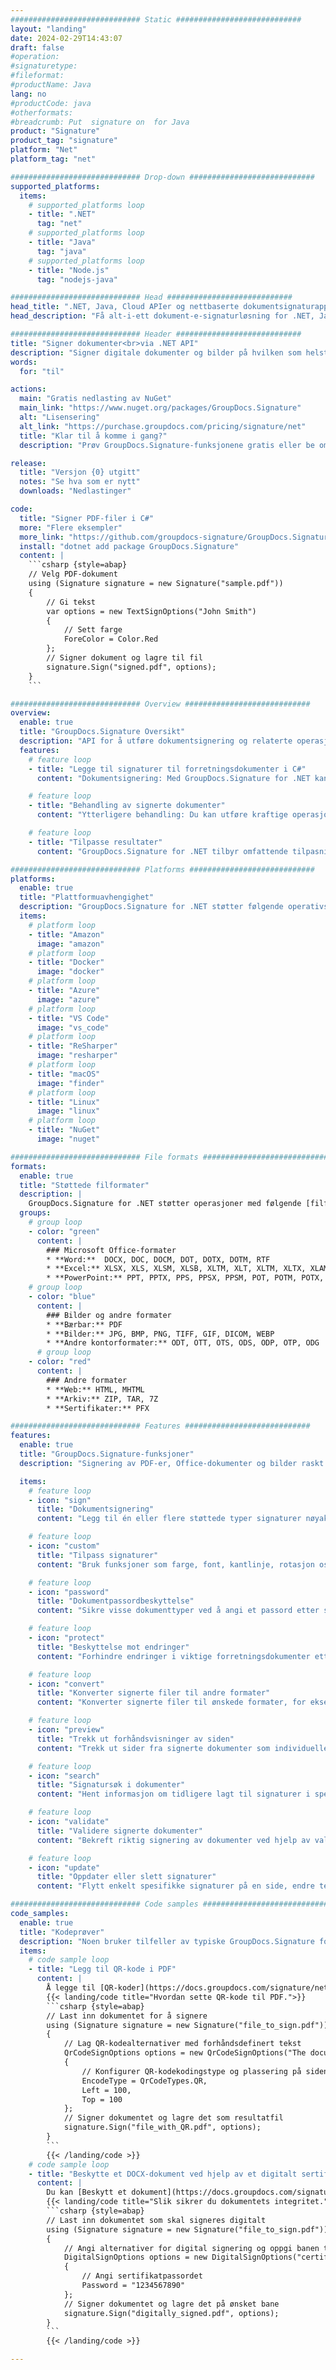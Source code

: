 ```yaml
---
############################# Static ############################
layout: "landing"
date: 2024-02-29T14:43:07
draft: false
#operation: 
#signaturetype: 
#fileformat: 
#productName: Java
lang: no
#productCode: java
#otherformats: 
#breadcrumb: Put  signature on  for Java
product: "Signature"
product_tag: "signature"
platform: "Net"
platform_tag: "net"

############################# Drop-down ############################
supported_platforms:
  items:
    # supported_platforms loop
    - title: ".NET"
      tag: "net"
    # supported_platforms loop
    - title: "Java"
      tag: "java"
    # supported_platforms loop
    - title: "Node.js"
      tag: "nodejs-java"

############################# Head ############################
head_title: ".NET, Java, Cloud APIer og nettbaserte dokumentsignaturapper"
head_description: "Få alt-i-ett dokument-e-signaturløsning for .NET, Java og skybaserte applikasjoner. Signer vanlige dokumentformater på nettet ved hjelp av enkel dra og slipp-funksjon"

############################# Header ############################
title: "Signer dokumenter<br>via .NET API"
description: "Signer digitale dokumenter og bilder på hvilken som helst plattform ved å bruke våre fleksible APIer og appbaserte løsninger for programmerere og sluttbrukere."
words:
  for: "til"

actions:
  main: "Gratis nedlasting av NuGet"
  main_link: "https://www.nuget.org/packages/GroupDocs.Signature"
  alt: "Lisensering"
  alt_link: "https://purchase.groupdocs.com/pricing/signature/net"
  title: "Klar til å komme i gang?"
  description: "Prøv GroupDocs.Signature-funksjonene gratis eller be om en lisens"

release:
  title: "Versjon {0} utgitt"
  notes: "Se hva som er nytt"
  downloads: "Nedlastinger"

code:
  title: "Signer PDF-filer i C#"
  more: "Flere eksempler"
  more_link: "https://github.com/groupdocs-signature/GroupDocs.Signature-for-.NET"
  install: "dotnet add package GroupDocs.Signature"
  content: |
    ```csharp {style=abap}   
    // Velg PDF-dokument
    using (Signature signature = new Signature("sample.pdf"))
    {
        // Gi tekst
        var options = new TextSignOptions("John Smith")
        {
            // Sett farge
            ForeColor = Color.Red
        };
        // Signer dokument og lagre til fil
        signature.Sign("signed.pdf", options);
    }
    ```

############################# Overview ############################
overview:
  enable: true
  title: "GroupDocs.Signature Oversikt"
  description: "API for å utføre dokumentsignering og relaterte operasjoner i .NET-applikasjoner"
  features:
    # feature loop
    - title: "Legge til signaturer til forretningsdokumenter i C#"
      content: "Dokumentsignering: Med GroupDocs.Signature for .NET kan du legge til ulike typer signaturer, som tekst, bilder, strekkoder og digitale sertifikater, til PDF- og Office-dokumenter. Denne API-en lar deg signere dokumentene dine med nesten alle typer data, inkludert skjulte metadata."

    # feature loop
    - title: "Behandling av signerte dokumenter"
      content: "Ytterligere behandling: Du kan utføre kraftige operasjoner på signerte dokumenter ved å bruke GroupDocs.Signature. Dette inkluderer å søke etter eksisterende signaturer i forretningsdokumenter og verifisere dem ved å bruke spesifikke kriterier. I tillegg kan du hente dokumentinformasjon og forhåndsvise sider gjennom denne .NET API."

    # feature loop
    - title: "Tilpasse resultater"
      content: "GroupDocs.Signature for .NET tilbyr omfattende tilpasningsmuligheter. Du kan plassere signaturer nøyaktig hvor som helst på en dokumentside og justere utseendet ved hjelp av en rekke innstillinger. Videre støtter denne API-en lagring av behandlede dokumenter i et bredt spekter av støttede formater."

############################# Platforms ############################
platforms:
  enable: true
  title: "Plattformuavhengighet"
  description: "GroupDocs.Signature for .NET støtter følgende operativsystemer, rammeverk og pakkeadministratorer"
  items:
    # platform loop
    - title: "Amazon"
      image: "amazon"
    # platform loop
    - title: "Docker"
      image: "docker"
    # platform loop
    - title: "Azure"
      image: "azure"
    # platform loop
    - title: "VS Code"
      image: "vs_code"
    # platform loop
    - title: "ReSharper"
      image: "resharper"
    # platform loop
    - title: "macOS"
      image: "finder"
    # platform loop
    - title: "Linux"
      image: "linux"
    # platform loop
    - title: "NuGet"
      image: "nuget"

############################# File formats ############################
formats:
  enable: true
  title: "Støttede filformater"
  description: |
    GroupDocs.Signature for .NET støtter operasjoner med følgende [filformater](https://docs.groupdocs.com/signature/net/supported-document-formats/).
  groups:
    # group loop
    - color: "green"
      content: |
        ### Microsoft Office-formater
        * **Word:**  DOCX, DOC, DOCM, DOT, DOTX, DOTM, RTF
        * **Excel:** XLSX, XLS, XLSM, XLSB, XLTM, XLT, XLTM, XLTX, XLAM, SXC, SpreadsheetML
        * **PowerPoint:** PPT, PPTX, PPS, PPSX, PPSM, POT, POTM, POTX, PPTM
    # group loop
    - color: "blue"
      content: |
        ### Bilder og andre formater
        * **Bærbar:** PDF
        * **Bilder:** JPG, BMP, PNG, TIFF, GIF, DICOM, WEBP
        * **Andre kontorformater:** ODT, OTT, OTS, ODS, ODP, OTP, ODG
      # group loop
    - color: "red"
      content: |
        ### Andre formater
        * **Web:** HTML, MHTML
        * **Arkiv:** ZIP, TAR, 7Z
        * **Sertifikater:** PFX

############################# Features ############################
features:
  enable: true
  title: "GroupDocs.Signature-funksjoner"
  description: "Signering av PDF-er, Office-dokumenter og bilder raskt og nøyaktig"

  items:
    # feature loop
    - icon: "sign"
      title: "Dokumentsignering"
      content: "Legg til én eller flere støttede typer signaturer nøyaktig på en hvilken som helst spesifisert posisjon på forretningsdokumenter."

    # feature loop
    - icon: "custom"
      title: "Tilpass signaturer"
      content: "Bruk funksjoner som farge, font, kantlinje, rotasjon osv. for å konfigurere utseendet til signaturer."

    # feature loop
    - icon: "password"
      title: "Dokumentpassordbeskyttelse"
      content: "Sikre visse dokumenttyper ved å angi et passord etter signering."

    # feature loop
    - icon: "protect"
      title: "Beskyttelse mot endringer"
      content: "Forhindre endringer i viktige forretningsdokumenter etter å ha lagt til en signatur med et digitalt sertifikat."

    # feature loop
    - icon: "convert"
      title: "Konverter signerte filer til andre formater"
      content: "Konverter signerte filer til ønskede formater, for eksempel å lagre et Word-dokument som en PDF."

    # feature loop
    - icon: "preview"
      title: "Trekk ut forhåndsvisninger av siden"
      content: "Trekk ut sider fra signerte dokumenter som individuelle bilder for fremtidig behandling."

    # feature loop
    - icon: "search"
      title: "Signatursøk i dokumenter"
      content: "Hent informasjon om tidligere lagt til signaturer i spesifikke dokumenter."

    # feature loop
    - icon: "validate"
      title: "Validere signerte dokumenter"
      content: "Bekreft riktig signering av dokumenter ved hjelp av valideringsfunksjoner."

    # feature loop
    - icon: "update"
      title: "Oppdater eller slett signaturer"
      content: "Flytt enkelt spesifikke signaturer på en side, endre teksten eller slett dem uten problemer."

############################# Code samples ############################
code_samples:
  enable: true
  title: "Kodeprøver"
  description: "Noen bruker tilfeller av typiske GroupDocs.Signature for .NET-operasjoner"
  items:
    # code sample loop
    - title: "Legg til QR-kode i PDF"
      content: |
        Å legge til [QR-koder](https://docs.groupdocs.com/signature/net/esign-document-with-qr-code-signature/) til bestemte sider med PDF-dokumenter kan forbedre forretningsprosessene. Nedenfor er et eksempel på hvordan du legger til en QR-kode ved hjelp av GroupDocs.Signature.
        {{< landing/code title="Hvordan sette QR-kode til PDF.">}}
        ```csharp {style=abap}
        // Last inn dokumentet for å signere
        using (Signature signature = new Signature("file_to_sign.pdf"))
        {
            // Lag QR-kodealternativer med forhåndsdefinert tekst
            QrCodeSignOptions options = new QrCodeSignOptions("The document is approved by John Smith")
            {
                // Konfigurer QR-kodekodingstype og plassering på siden
                EncodeType = QrCodeTypes.QR,
                Left = 100,
                Top = 100
            };
            // Signer dokumentet og lagre det som resultatfil
            signature.Sign("file_with_QR.pdf", options);
        }
        ```
        {{< /landing/code >}}
    # code sample loop
    - title: "Beskytte et DOCX-dokument ved hjelp av et digitalt sertifikat"
      content: |
        Du kan [Beskytt et dokument](https://docs.groupdocs.com/signature/net/esign-document-with-digital-signature/) ved å bruke personlige eller bedriftssignaturer lagret som digitale sertifikater. Slike beskyttede dokumenter kan ikke endres uten å ugyldiggjøre signaturen.
        {{< landing/code title="Slik sikrer du dokumentets integritet.">}}
        ```csharp {style=abap}   
        // Last inn dokumentet som skal signeres digitalt
        using (Signature signature = new Signature("file_to_sign.pdf"))
        {
            // Angi alternativer for digital signering og oppgi banen til sertifikatfilen
            DigitalSignOptions options = new DigitalSignOptions("certificate.pfx")
            {
                // Angi sertifikatpassordet
                Password = "1234567890"
            };
            // Signer dokumentet og lagre det på ønsket bane
            signature.Sign("digitally_signed.pdf", options);
        }
        ```
        {{< /landing/code >}}

---
```

